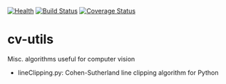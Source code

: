 [![Health](https://landscape.io/github/scienceopen/cv-utils/master/landscape.png)](https://landscape.io/github/scienceopen/cv-utils/master)
[![Build Status](https://travis-ci.org/scienceopen/cv-utils.svg)](https://travis-ci.org/scienceopen/cv-utils)
[![Coverage Status](https://coveralls.io/repos/scienceopen/cv-utils/badge.svg?branch=master)](https://coveralls.io/r/scienceopen/cv-utils?branch=master)

cv-utils
========

Misc. algorithms useful for computer vision

* lineClipping.py:  Cohen-Sutherland line clipping algorithm for Python
